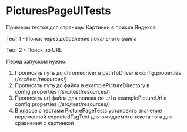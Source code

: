 # PicturesPageUITests

Примеры тестов для страницы Картинки в поиске Яндекса

Тест 1 - Поиск через добавление локального файла

Тест 2 - Поиск по URL

Перед запуском нужно:
1) Прописать путь до chromedriver в pathToDriver в config.properties (/src/test/resources/)
2) Прописать путь до файла в examplePictureDirectory в config.properties (/src/test/resources/)
3) Прописать url файла для поиска по url в examplePictureUrl в config.properties (/src/test/resources/)
4) В классе с тестами PicturePageTests установить значение переменной expectedTagText для ожидаемого текста тэга для сравнения с картинкой
